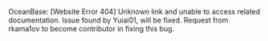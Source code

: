 OceanBase: [Website Error 404] Unknown link and unable to access related documentation.
Issue found by Yuiai01, will be fixed. Request from rkama1ov to become contributor in fixing this bug.
